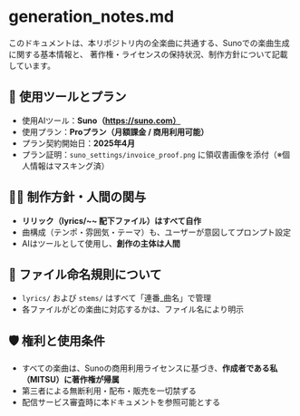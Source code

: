 # generation_notes.md

このドキュメントは、本リポジトリ内の全楽曲に共通する、Sunoでの楽曲生成に関する基本情報と、
著作権・ライセンスの保持状況、制作方針について記載しています。

## 🎼 使用ツールとプラン

- 使用AIツール：**Suno（https://suno.com）**
- 使用プラン：**Proプラン（月額課金 / 商用利用可能）**
- プラン契約開始日：**2025年4月**
- プラン証明：`suno_settings/invoice_proof.png` に領収書画像を添付（※個人情報はマスキング済）

## 🧑‍🎤 制作方針・人間の関与

- **リリック（lyrics/~~ 配下ファイル）はすべて自作**
- 曲構成（テンポ・雰囲気・テーマ）も、ユーザーが意図してプロンプト設定
- AIはツールとして使用し、**創作の主体は人間**

## 📂 ファイル命名規則について

- `lyrics/` および `stems/` はすべて「連番_曲名」で管理
- 各ファイルがどの楽曲に対応するかは、ファイル名により明示

## 🛡 権利と使用条件

- すべての楽曲は、Sunoの商用利用ライセンスに基づき、**作成者である私（MITSU）に著作権が帰属**
- 第三者による無断利用・配布・販売を一切禁ずる
- 配信サービス審査時に本ドキュメントを参照可能とする

